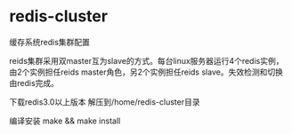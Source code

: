 redis-cluster
=============

缓存系统redis集群配置

reids集群采用双master互为slave的方式。每台linux服务器运行4个redis实例，由2个实例担任reids master角色，另2个实例担任reids slave。失效检测和切换由redis完成。


下载redis3.0以上版本
解压到/home/redis-cluster目录

编译安装
make && make install
